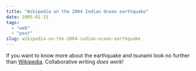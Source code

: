 ```yaml
---
title: "Wikipedia on the 2004 Indian Ocean earthquake"
date: 2005-01-15
tags: 
  - "web"
  - "post"
slug: wikipedia-on-the-2004-indian-ocean-earthquake
---
```


If you want to know more about the earthquake and tsunami look no further than [Wikipedia](http://en.wikipedia.org/wiki/2004_Indian_Ocean_Earthquake). Collaborative writing _does work_!
